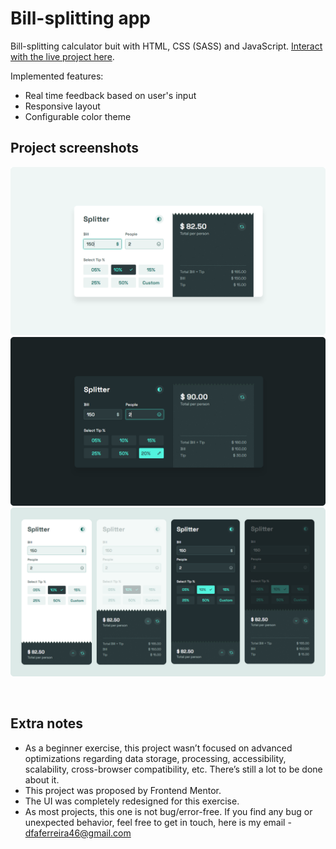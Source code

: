 # Bill-splitting app

Bill-splitting calculator buit with HTML, CSS (SASS) and JavaScript. [Interact with the live project here](https://douglasf5.github.io/bill-splitting-app/).

Implemented features:

- Real time feedback based on user's input
- Responsive layout
- Configurable color theme

## Project screenshots

<img src=".github/project-screenshot-desktop-light-theme.png"><br>
<img src=".github/project-screenshot-desktop-dark-theme.png"><br>
<img src=".github/project-screenshot-mobile.png"><br>

<br>

## Extra notes

- As a beginner exercise, this project wasn’t focused on advanced optimizations regarding data storage, processing, accessibility, scalability, cross-browser compatibility, etc. There’s still a lot to be done about it.
- This project was proposed by Frontend Mentor.
- The UI was completely redesigned for this exercise.
- As most projects, this one is not bug/error-free. If you find any bug or unexpected behavior, feel free to get in touch, here is my email - dfaferreira46@gmail.com
